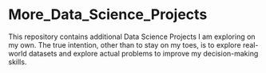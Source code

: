 # More_Data_Science_Projects

This repository contains additional Data Science Projects I am exploring on my own. The true intention, other than to stay on my toes, is to explore real-world datasets and explore actual problems to improve my decision-making skills.

